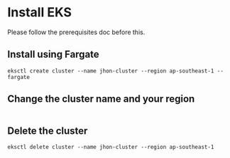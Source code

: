 # Install EKS

Please follow the prerequisites doc before this.

## Install using Fargate

```
eksctl create cluster --name jhon-cluster --region ap-southeast-1 --fargate
```

## Change the cluster name and your region

```

```

## Delete the cluster

```
eksctl delete cluster --name jhon-cluster --region ap-southeast-1
```
